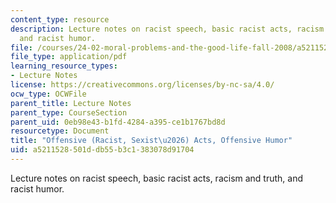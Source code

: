 ```yaml
---
content_type: resource
description: Lecture notes on racist speech, basic racist acts, racism and truth,
  and racist humor.
file: /courses/24-02-moral-problems-and-the-good-life-fall-2008/a5211528501ddb55b3c1383078d91704_lec_18.pdf
file_type: application/pdf
learning_resource_types:
- Lecture Notes
license: https://creativecommons.org/licenses/by-nc-sa/4.0/
ocw_type: OCWFile
parent_title: Lecture Notes
parent_type: CourseSection
parent_uid: 0eb98e43-b1fd-4284-a395-ce1b1767bd8d
resourcetype: Document
title: "Offensive (Racist, Sexist\u2026) Acts, Offensive Humor"
uid: a5211528-501d-db55-b3c1-383078d91704
---
```

Lecture notes on racist speech, basic racist acts, racism and truth, and racist humor.